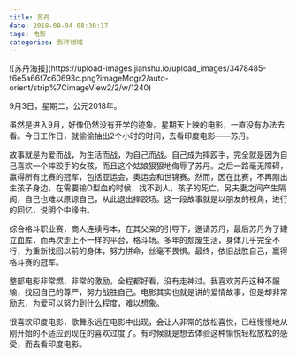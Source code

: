 ```yaml
---
title: 苏丹
date: 2018-09-04 08:30:17
tags: 电影
categories: 影评领域
---
```


<meta name="referrer" content="no-referrer" />
![苏丹海报](https://upload-images.jianshu.io/upload_images/3478485-f6e5a66f7c60693c.png?imageMogr2/auto-orient/strip%7CimageView2/2/w/1240)

9月3日，星期二，公元2018年。

<!--more-->

虽然是进入9月，好像仍然没有开学的迹象。星期天上映的电影，一直没有办法去看。今日工作日，就偷偷抽出2个小时的时间，去看印度电影——苏丹。

故事就是为爱而战，为生活而战，为自己而战。自己成为摔跤手，完全就是因为自己喜欢一个摔跤手的女孩，而且这个姑娘狠狠地侮辱了苏丹。之后一路毫无障碍，赢得所有比赛的冠军，包括亚运会，奥运会和世锦赛。然而，因在比赛，不再刚出生孩子身边，在需要输O型血的时候，找不到人，孩子的死亡，另夫妻之间产生隔阂，自己也难以原谅自己，从此退出摔跤场。这一段故事就是以朋友的视角，进行的回忆，说明个中缘由。

综合格斗职业赛，商人连续亏本，在其父亲的引导下，邀请苏丹，最后苏丹为了建立血库，而再次走上不一样的平台，格斗场。多年的颓废生活，身体几乎完全不行，为重新找回以前的身体，努力拼命，丝毫不畏惧。最终，依旧战胜自己，赢得格斗赛的冠军。

整部电影非常燃，非常的激励，全程都好看，没有走神过。我喜欢苏丹这种不服输，找回自己的尊严，努力战胜自己。电影其实也就是讲的爱情故事，但是却非常励志，为爱可以努力到什么程度，难以想象。

很喜欢印度电影，歌舞永远在电影中出现，会让人非常的放松喜悦，已经慢慢地从刚开始的不适应到现在的喜欢过度了。有时候就是想去体验这种愉悦轻松放松的感受，而去看印度电影。